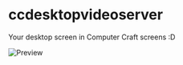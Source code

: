 # ccdesktopvideoserver
Your desktop screen in Computer Craft screens :D

![Preview](https://i.imgur.com/jeUgfn9.png)